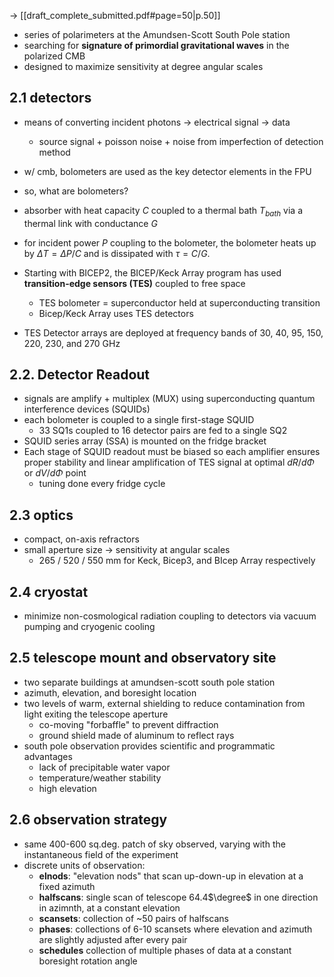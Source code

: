 $\rightarrow$ [[draft_complete_submitted.pdf#page=50|p.50]]
- series of polarimeters at the Amundsen-Scott South Pole station
- searching for **signature of primordial gravitational waves** in the polarized CMB
- designed to maximize sensitivity at degree angular scales
## 2.1 detectors
- means of converting incident photons $\rightarrow$ electrical signal $\rightarrow$ data
	- source signal + poisson noise + noise from imperfection of detection method
- w/ cmb, bolometers are used as the key detector elements in the FPU

- so, what are bolometers?
- absorber with heat capacity $C$ coupled to a thermal bath $T_{bath}$ via a thermal link with conductance $G$
- for incident power $P$ coupling to the bolometer, the bolometer heats up by $\Delta T = \Delta P /C$ and is dissipated with $\tau = C/G$.
- Starting with BICEP2, the BICEP/Keck Array program has used **transition-edge sensors (TES)** coupled to free space
	- TES bolometer = superconductor held at superconducting transition
	- Bicep/Keck Array uses TES detectors
- TES Detector arrays are deployed at frequency bands of 30, 40, 95, 150, 220, 230, and 270 GHz

## 2.2. Detector Readout
- signals are amplify + multiplex (MUX) using superconducting quantum interference devices (SQUIDs)
- each bolometer is coupled to a single first-stage SQUID
	- 33 SQ1s coupled to 16 detector pairs are fed to a single SQ2
- SQUID series array (SSA) is mounted on the fridge bracket
- Each stage of SQUID readout must be biased so each amplifier ensures proper stability and linear amplification of TES signal at optimal $dR/d\Phi$ or $dV/d\Phi$ point
	- tuning done every fridge cycle

## 2.3 optics
- compact, on-axis refractors
- small aperture size $\rightarrow$ sensitivity at angular scales
	- 265 / 520 / 550 mm for Keck, Bicep3, and BIcep Array respectively

## 2.4 cryostat
- minimize non-cosmological radiation coupling to detectors via vacuum pumping and cryogenic cooling

## 2.5 telescope mount and observatory site
- two separate buildings at amundsen-scott south pole station
- azimuth, elevation, and boresight location
- two levels of warm, external shielding to reduce contamination from light exiting the telescope aperture
	- co-moving "forbaffle" to prevent diffraction
	- ground shield made of aluminum to reflect rays
- south pole observation provides scientific and programmatic advantages
	- lack of precipitable water vapor
	- temperature/weather stability
	- high elevation

## 2.6 observation strategy
- same 400-600 sq.deg. patch of sky observed, varying with the instantaneous field of the experiment
- discrete units of observation:
	- **elnods**: "elevation nods" that scan up-down-up in elevation at a fixed azimuth
	- **halfscans**: single scan of telescope 64.4$\degree$ in one direction in azimnth, at a constant elevation
	- **scansets**: collection of ~50 pairs of halfscans 
	- **phases**: collections of 6-10 scansets where elevation and azimuth are slightly adjusted after every pair
	- **schedules** collection of multiple phases of data at a constant boresight rotation angle
